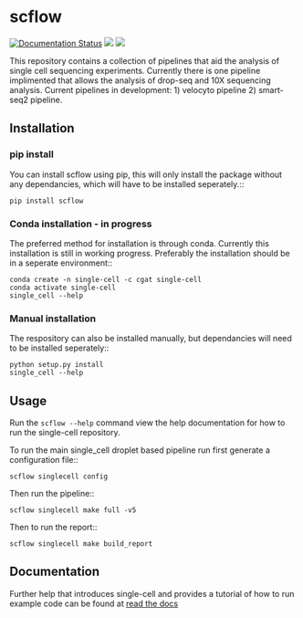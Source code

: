 # scflow

<p align="left">
	<a href='https://single-cell.readthedocs.io/en/latest/?badge=latest'>
    <img src='https://readthedocs.org/projects/single-cell/badge/?version=latest' alt='Documentation Status' /></a>
	<a href="https://travis-ci.com/Acribbs/single-cell.svg?branch=master", alt="Travis">
		<img src="https://travis-ci.com/Acribbs/single-cell.svg?branch=master" /></a>
	<a href="https://twitter.com/CribbsP?lang=en", alt="Twitter followers">
		<img src="https://img.shields.io/twitter/url/http/shields.io.svg?style=social&logo=twitter" /></a>
</p>


This repository contains a collection of pipelines that aid the analysis of single cell sequencing experiments. Currently there is one pipeline implimented that allows the analysis of drop-seq and 10X sequencing analysis. Current pipelines in development: 1) velocyto pipeline 2) smart-seq2 pipeline.

## Installation

### pip install 

You can install scflow using pip, this will only install the package without any dependancies, which will have to be installed seperately.::

	pip install scflow

### Conda installation - in progress

The preferred method for installation is through conda. Currently this installation is still in working progress. Preferably the 
installation should be in a seperate environment::

    conda create -n single-cell -c cgat single-cell
    conda activate single-cell
    single_cell --help
   
### Manual installation

The respository can also be installed manually, but dependancies will need to be installed seperately::

    python setup.py install
    single_cell --help
    
## Usage

Run the ``scflow --help`` command view the help documentation for how to run the single-cell repository.

To run the main single_cell droplet based pipeline run first generate a configuration file::

    scflow singlecell config

Then run the pipeline::

    scflow singlecell make full -v5
    
Then to run the report::

    scflow singlecell make build_report
    
## Documentation

Further help that introduces single-cell and provides a tutorial of how to run example
code can be found at [read the docs](http://single-cell.readthedocs.io/)
